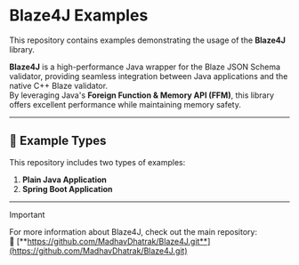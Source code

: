 # Blaze4J Examples

This repository contains examples demonstrating the usage of the **Blaze4J** library.  

**Blaze4J** is a high-performance Java wrapper for the Blaze JSON Schema validator, providing seamless integration between Java applications and the native C++ Blaze validator.  
By leveraging Java's **Foreign Function & Memory API (FFM)**, this library offers excellent performance while maintaining memory safety.

---

## 📂 Example Types

This repository includes two types of examples:

1. **Plain Java Application**  
2. **Spring Boot Application**

---

> [!IMPORTANT]  
> For more information about Blaze4J, check out the main repository:  
> 🔗 [**https://github.com/MadhavDhatrak/Blaze4J.git**](https://github.com/MadhavDhatrak/Blaze4J.git)
